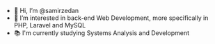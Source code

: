- 👋 Hi, I’m @samirzedan
- 👀 I’m interested in back-end Web Development, more specifically in PHP, Laravel and MySQL
- 📚 I'm currently studying Systems Analysis and Development
<!-- - 📫 How to reach me ... -->

<!---
samirzedan/samirzedan is a ✨ special ✨ repository because its `README.md` (this file) appears on your GitHub profile.
You can click the Preview link to take a look at your changes.
--->

